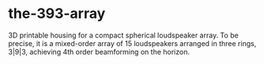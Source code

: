 # the-393-array
3D printable housing for a compact spherical loudspeaker array. To be precise, it is a mixed-order array of 15 loudspeakers arranged in three rings, 3|9|3, achieving 4th order beamforming on the horizon.
